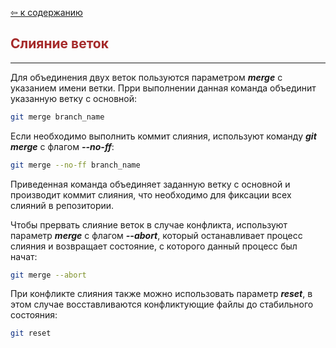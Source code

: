 [&#8678; к содержанию](readme.md)

<span style="color:brown">Слияние веток</span>
--
---
Для объединения двух веток пользуются параметром _**merge**_ с указанием имени ветки. Прри выполнении данная команда объединит указанную ветку с основной:

```bash
git merge branch_name
```

Если необходимо выполнить коммит слияния, используют команду _**git merge**_ с флагом _**--no-ff**_:

```bash
git merge --no-ff branch_name
```

Приведенная команда объединяет заданную ветку с основной и производит коммит слияния, что необходимо для фиксации всех слияний в репозитории.

Чтобы прервать слияние веток в случае конфликта, используют параметр _**merge**_ с флагом _**--abort**_, который останавливает процесс слияния и возвращает состояние, с которого данный процесс был начат:

```bash
git merge --abort
```

При конфликте слияния также можно использовать параметр _**reset**_, в этом случае восставливаются конфликтующие файлы до стабильного состояния:

```bash
git reset
```

